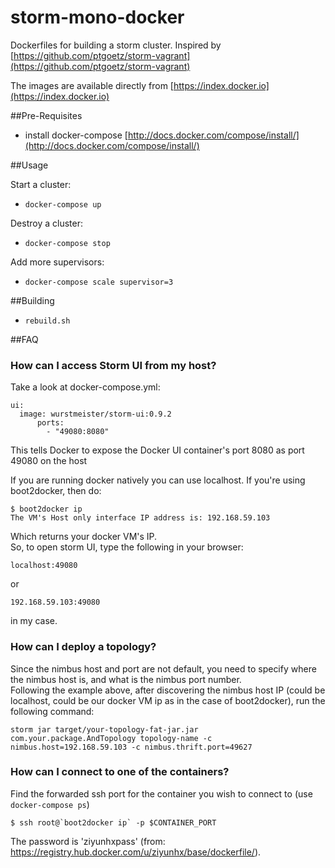 storm-mono-docker
============

Dockerfiles for building a storm cluster. Inspired by [https://github.com/ptgoetz/storm-vagrant](https://github.com/ptgoetz/storm-vagrant)

The images are available directly from [https://index.docker.io](https://index.docker.io)

##Pre-Requisites

- install docker-compose [http://docs.docker.com/compose/install/](http://docs.docker.com/compose/install/)

##Usage

Start a cluster:

- ```docker-compose up```

Destroy a cluster:

- ```docker-compose stop```

Add more supervisors:

- ```docker-compose scale supervisor=3```

##Building

- ```rebuild.sh```

##FAQ
### How can I access Storm UI from my host?
Take a look at docker-compose.yml:

    ui:
      image: wurstmeister/storm-ui:0.9.2
	      ports:
	        - "49080:8080"

This tells Docker to expose the Docker UI container's port 8080 as port 49080 on the host<br/>

If you are running docker natively you can use localhost. If you're using boot2docker, then do:

    $ boot2docker ip
    The VM's Host only interface IP address is: 192.168.59.103

Which returns your docker VM's IP.<br/>
So, to open storm UI, type the following in your browser:

    localhost:49080

or

    192.168.59.103:49080

in my case.

### How can I deploy a topology?
Since the nimbus host and port are not default, you need to specify where the nimbus host is, and what is the nimbus port number.<br/>
Following the example above, after discovering the nimbus host IP (could be localhost, could be our docker VM ip as in the case of boot2docker), run the following command:

    storm jar target/your-topology-fat-jar.jar com.your.package.AndTopology topology-name -c nimbus.host=192.168.59.103 -c nimbus.thrift.port=49627

### How can I connect to one of the containers?
Find the forwarded ssh port for the container you wish to connect to (use `docker-compose ps`)

    $ ssh root@`boot2docker ip` -p $CONTAINER_PORT

The password is 'ziyunhxpass' (from: https://registry.hub.docker.com/u/ziyunhx/base/dockerfile/).
